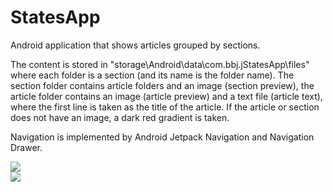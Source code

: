 # StatesApp

Android application that shows articles grouped by sections.

The content is stored in "storage\Android\data\com.bbj.jStatesApp\files" where each folder is a section (and its name is the folder name).
The section folder contains article folders and an image (section preview), the article folder contains an image (article preview) and a text file (article text),
where the first line is taken as the title of the article. If the article or section does not have an image, a dark red gradient is taken.

Navigation is implemented by Android Jetpack Navigation and Navigation Drawer.

![](https://github.com/BahtiBJ/StatesApp/tree/master/illustration/states_preview_1.gif)  
![](https://github.com/BahtiBJ/StatesApp/tree/master/illustration/states_preview_2.gif) 
